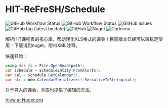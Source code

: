 # HIT-ReFreSH/Schedule

![GitHub Workflow Status](https://img.shields.io/github/actions/workflow/status/HIT-ReFreSH/Schedule/publish.yml?branch=main&style=flat-square&label=publish)
![GitHub Workflow Status](https://img.shields.io/github/actions/workflow/status/HIT-ReFreSH/Schedule/test.yml?branch=main&style=flat-square&label=test)
![GitHub issues](https://img.shields.io/github/issues/HIT-ReFreSH/Schedule) 
![GitHub tag (latest by date)](https://img.shields.io/github/v/tag/HIT-ReFreSH/Schedule) 
![GitHub](https://img.shields.io/github/license/HIT-ReFreSH/Schedule) 
![Nuget](https://img.shields.io/nuget/dt/HCGStudio.HITScheduleMasterCore) 
![Codecov](https://img.shields.io/codecov/c/gh/HIT-ReFreSH/Schedule)

解析HIT课程表的核心库，帮助转化XLS格式的课表！目前版本已经可以较稳定使用！下载请到nuget，附带XML注释。

快速开始：

``` csharp
using var fs = File.OpenRead(path);
var schedule = ScheduleEntity.FromXls(fs);
var cal = Schedule.GetCalendar();
var str = new CalendarSerializer().SerializeToString(cal);
```

对于导入的课表，本库也提供了编辑的方法。

[View at Nuget.org](https://www.nuget.org/packages/HitRefresh.Schedule/)
